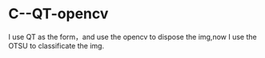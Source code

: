 # C--QT-opencv
I use QT as the form，and use the opencv to dispose the img,now I use the OTSU to classificate the img.
